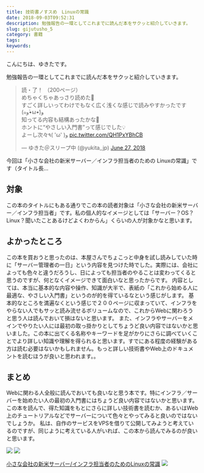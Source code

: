 ```yaml
---
title: 技術書ノすスめ　Linuxの常識
date: 2018-09-03T09:52:31
description: 勉強報告の一環としてこれまでに読んだ本をサクッと紹介していきます。
slug: gijutusho_5
category: 書籍
tags: 
keywords: 
---
```


こんにちは、ゆきたです。

勉強報告の一環としてこれまでに読んだ本をサクッと紹介していきます。

<blockquote class="twitter-tweet"><p lang="ja" dir="ltr">読・了！ （200ページ）<br>めちゃくちゃあっさり読めた👀<br>すごく詳しいってわけでもなく広く浅くな感じで読みやすかったです(๑و•̀ω•́)و<br>知ってる内容も結構あったかな🤔<br>ホントに“やさしい入門書”って感じでした💡<br>よーし次々٩( &#39;ω&#39; )و <a href="https://t.co/QH1PxYBhCB">pic.twitter.com/QH1PxYBhCB</a></p>&mdash; ゆきた＠スリープ中 (@yukita_jp) <a href="https://twitter.com/yukita_jp/status/1011874522109104129?ref_src=twsrc%5Etfw">June 27, 2018</a></blockquote>

今回は「小さな会社の新米サーバー／インフラ担当者のための Linuxの常識」です（タイトル長…

## 対象

この本のタイトルにもある通りでこの本の読者対象は「小さな会社の新米サーバー／インフラ担当者」です。私の個人的なイメージとしては「サーバー？OS？Linux？聞いたことあるけどよくわからん」くらいの人が対象かなと思います。

## よかったところ

この本を買おうと思ったのは、本屋さんでちょこっと中身を試し読みしていた時に「サーバー管理者の一日」という内容を見つけた時でした。実際には、会社によっても色々と違うだろうし、日によっても担当者のやることは変わってくると思うのですが、何となくイメージできて面白いなと思ったからです。
内容としては、本当に基本的な内容や操作、知識が大半で、表紙の「これから始める人に最適な、やさしい入門書」というのが的を得ているなという感じがします。
基本的なところを満遍なくという感じで２００ページに収まっていて、インフラをやらない人でもサッと読み流せるボリュームなので、これからWebに関わろうと思う人は読んでおいて損はないと思います。
また、インフラやサーバーをメインでやりたい人には最初の取っ掛かりとしてちょうど良い内容ではないかと思いました。この本に出てくる名称やキーワードを足がかりにさらに調べていくことでより詳しい知識や理解を得られると思います。すでにある程度の経験がある方は読む必要はないかもしれません。もっと詳しい技術書やWeb上のドキュメントを読むほうが良いと思われます。。

## まとめ

Webに関わる人全般に読んでおいても良いなと思う本です。特にインフラ／サーバーを始めたい人の最初の入門書にはちょうど良い内容ではないかと思います。この本を読んで、得た知識をもとにさらに詳しい技術書を読むか、あるいはWeb上のチュートリアルなどでサーバーについて色々とやってみると良いのではないでしょうか。
私は、自作のサービスをVPSを借りて公開してみようと考えているのですが、同じように考えている人がいれば、この本から読んでみるのが良いと思います。

[![](//ws-fe.amazon-adsystem.com/widgets/q?_encoding=UTF8&MarketPlace=JP&ASIN=4883379426&ServiceVersion=20070822&ID=AsinImage&WS=1&Format=_SL250_&tag=yukita2a01-22)](https://www.amazon.co.jp/gp/product/4883379426/ref=as_li_tl?ie=UTF8&camp=247&creative=1211&creativeASIN=4883379426&linkCode=as2&tag=yukita2a01-22&linkId=a41e1572e4789c34243f82ef3d18ff3e) ![](//ir-jp.amazon-adsystem.com/e/ir?t=yukita2a01-22&l=am2&o=9&a=4883379426)

[小さな会社の新米サーバー/インフラ担当者のためのLinuxの常識](https://www.amazon.co.jp/gp/product/4883379426/ref=as_li_tl?ie=UTF8&camp=247&creative=1211&creativeASIN=4883379426&linkCode=as2&tag=yukita2a01-22&linkId=faacb7ae0353af57219b3bd56e4d4645) ![](//ir-jp.amazon-adsystem.com/e/ir?t=yukita2a01-22&l=am2&o=9&a=4883379426)

